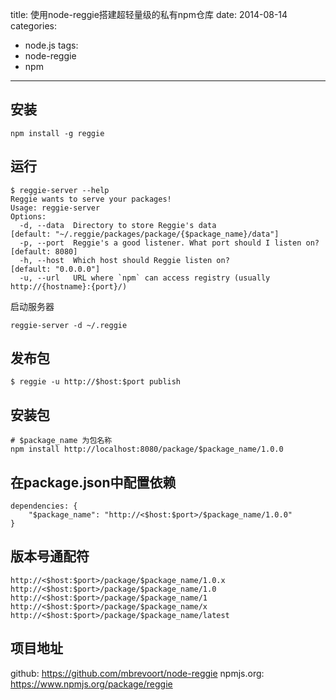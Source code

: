 title: 使用node-reggie搭建超轻量级的私有npm仓库
date: 2014-08-14
categories:
- node.js
tags:
- node-reggie
- npm
---

## 安装

```
npm install -g reggie
```

## 运行

```
$ reggie-server --help
Reggie wants to serve your packages!
Usage: reggie-server
Options:
  -d, --data  Directory to store Reggie's data                                         [default: "~/.reggie/packages/package/{$package_name}/data"]
  -p, --port  Reggie's a good listener. What port should I listen on?                  [default: 8080]
  -h, --host  Which host should Reggie listen on?                                      [default: "0.0.0.0"]
  -u, --url   URL where `npm` can access registry (usually http://{hostname}:{port}/)
```

启动服务器

```
reggie-server -d ~/.reggie
```

## 发布包

```
$ reggie -u http://$host:$port publish
```


## 安装包

```
# $package_name 为包名称
npm install http://localhost:8080/package/$package_name/1.0.0
```

## 在package.json中配置依赖

```
dependencies: {
    "$package_name": "http://<$host:$port>/$package_name/1.0.0"
}
```

## 版本号通配符


```
http://<$host:$port>/package/$package_name/1.0.x
http://<$host:$port>/package/$package_name/1.0
http://<$host:$port>/package/$package_name/1
http://<$host:$port>/package/$package_name/x
http://<$host:$port>/package/$package_name/latest
```

## 项目地址

github: https://github.com/mbrevoort/node-reggie
npmjs.org: https://www.npmjs.org/package/reggie